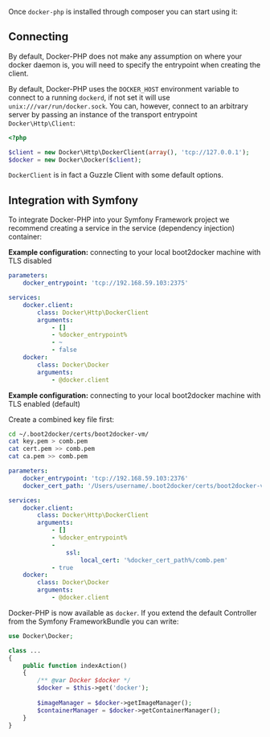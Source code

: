 Once `docker-php` is installed through composer you can start using it:

## Connecting

By default, Docker-PHP does not make any assumption on where your docker daemon is, you will need to specify the entrypoint when creating the client.

By default, Docker-PHP uses the `DOCKER_HOST` environment variable to connect to a running `dockerd`, if not set it will use `unix:///var/run/docker.sock`.
You can, however, connect to an arbitrary server by passing an instance of the transport entrypoint `Docker\Http\Client`:

```php
<?php

$client = new Docker\Http\DockerClient(array(), 'tcp://127.0.0.1');
$docker = new Docker\Docker($client);
```

`DockerClient` is in fact a Guzzle Client with some default options.


## Integration with Symfony

To integrate Docker-PHP into your Symfony Framework project we recommend creating a service in the service (dependency injection) container:

**Example configuration:** connecting to your local boot2docker machine with TLS disabled

```yml
parameters:
    docker_entrypoint: 'tcp://192.168.59.103:2375'

services:
    docker.client:
        class: Docker\Http\DockerClient
        arguments:
            - []
            - %docker_entrypoint%
            - ~
            - false
    docker:
        class: Docker\Docker
        arguments:
            - @docker.client

```

**Example configuration:** connecting to your local boot2docker machine with TLS enabled (default)

Create a combined key file first:

```sh
cd ~/.boot2docker/certs/boot2docker-vm/
cat key.pem > comb.pem
cat cert.pem >> comb.pem
cat ca.pem >> comb.pem
```


```yml
parameters:
    docker_entrypoint: 'tcp://192.168.59.103:2376'
    docker_cert_path: '/Users/username/.boot2docker/certs/boot2docker-vm'

services:
    docker.client:
        class: Docker\Http\DockerClient
        arguments:
            - []
            - %docker_entrypoint%
            -
                ssl:
                    local_cert: '%docker_cert_path%/comb.pem'
            - true
    docker:
        class: Docker\Docker
        arguments:
            - @docker.client

```


Docker-PHP is now available as `docker`. If you extend the default Controller from the Symfony FrameworkBundle you can write:

```php
use Docker\Docker;

class ...
{
    public function indexAction()
    {
        /** @var Docker $docker */
        $docker = $this->get('docker');
        
        $imageManager = $docker->getImageManager();
        $containerManager = $docker->getContainerManager();
    }
}

```